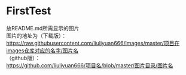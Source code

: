 # FirstTest
放README.md所需显示的图片<br>
图片的地址为（下载版）：<br>
https://raw.githubusercontent.com/liuliyuan666/images/master/项目在images仓库对应的名字/图片名<br>
（github版）：<br>
https://github.com/liuliyuan666/项目名/blob/master/图片目录/图片名
